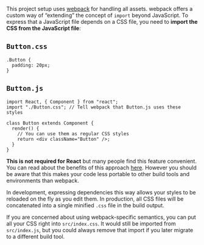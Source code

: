 This project setup uses [webpack](https://webpack.js.org/) for handling all assets. webpack offers a custom way of “extending” the concept of `import` beyond JavaScript. To express that a JavaScript file depends on a CSS file, you need to **import the CSS from the JavaScript file**:

`Button.css`
------------

    .Button {
      padding: 20px;
    }

`Button.js`
-----------

    import React, { Component } from "react";
    import "./Button.css"; // Tell webpack that Button.js uses these styles

    class Button extends Component {
      render() {
        // You can use them as regular CSS styles
        return <div className="Button" />;
      }
    }

**This is not required for React** but many people find this feature convenient. You can read about the benefits of this approach [here](https://medium.com/seek-blog/block-element-modifying-your-javascript-components-d7f99fcab52b). However you should be aware that this makes your code less portable to other build tools and environments than webpack.

In development, expressing dependencies this way allows your styles to be reloaded on the fly as you edit them. In production, all CSS files will be concatenated into a single minified `.css` file in the build output.

If you are concerned about using webpack-specific semantics, you can put all your CSS right into `src/index.css`. It would still be imported from `src/index.js`, but you could always remove that import if you later migrate to a different build tool.
